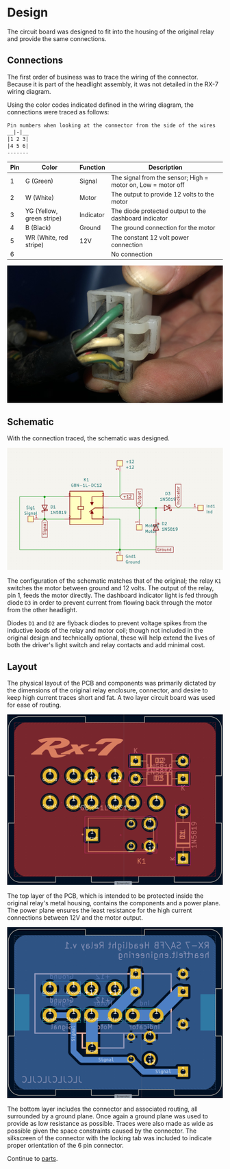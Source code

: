 # Design

The circuit board was designed to fit into the housing of the original relay and provide the same connections.

## Connections

The first order of business was to trace the wiring of the connector. Because it is part of the headlight assembly, it was not detailed in the RX-7 wiring diagram.

Using the color codes indicated defined in the wiring diagram, the connections were traced as follows:

```
Pin numbers when looking at the connector from the side of the wires
__|-|__
|1 2 3|
|4 5 6|
-------
```

| Pin | Color                     | Function  | Description                                                  |
| --- | ------------------------- | --------- | ------------------------------------------------------------ |
| 1   | G (Green)                 | Signal    | The signal from the sensor; High = motor on, Low = motor off |
| 2   | W (White)                 | Motor     | The output to provide 12 volts to the motor                  |
| 3   | YG (Yellow, green stripe) | Indicator | The diode protected output to the dashboard indicator        |
| 4   | B (Black)                 | Ground    | The ground connection for the motor                          |
| 5   | WR (White, red stripe)    | 12V       | The constant 12 volt power connection                        |
| 6   |                           |           | No connection                                                |

![connector](./images/relay-connector.jpeg)

## Schematic

With the connection traced, the schematic was designed.

![schematic](./images/schematic.png)

The configuration of the schematic matches that of the original; the relay `K1` switches the motor between ground and 12 volts. The output of the relay, pin 1, feeds the motor directly. The dashboard indicator light is fed through diode `D3` in order to prevent current from flowing back through the motor from the other headlight.

Diodes `D1` and `D2` are flyback diodes to prevent voltage spikes from the inductive loads of the relay and motor coil; though not included in the original design and technically optional, these will help extend the lives of both the driver's light switch and relay contacts and add minimal cost.

## Layout

The physical layout of the PCB and components was primarily dictated by the dimensions of the original relay enclosure, connector, and desire to keep high current traces short and fat. A two layer circuit board was used for ease of routing.

![pcb top](./images/pcb-top.png)

The top layer of the PCB, which is intended to be protected inside the original relay's metal housing, contains the components and a power plane. The power plane ensures the least resistance for the high current connections between 12V and the motor output.

![pcb bottom](./images/pcb-bottom.png)

The bottom layer includes the connector and associated routing, all surrounded by a ground plane. Once again a ground plane was used to provide as low resistance as possible. Traces were also made as wide as possible given the space constraints caused by the connector. The silkscreen of the connector with the locking tab was included to indicate proper orientation of the 6 pin connector.

Continue to [parts](./02-parts.md).
